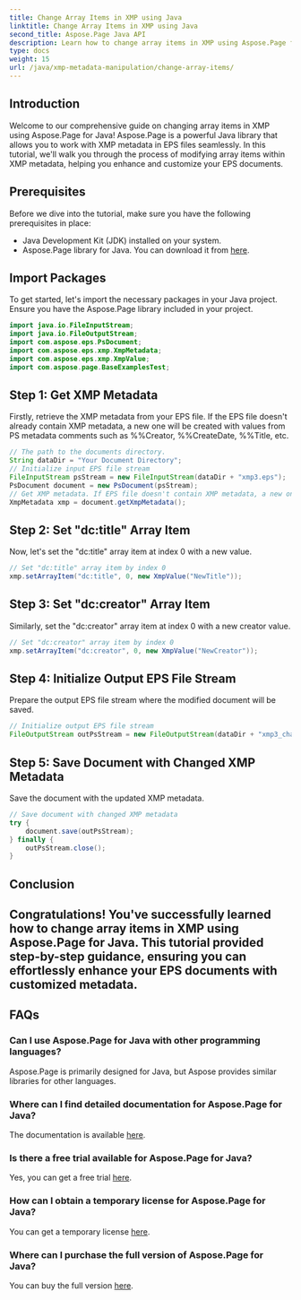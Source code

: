 ```yaml
---
title: Change Array Items in XMP using Java
linktitle: Change Array Items in XMP using Java
second_title: Aspose.Page Java API
description: Learn how to change array items in XMP using Aspose.Page for Java. Modify metadata effortlessly with our step-by-step guide. Enhance your EPS documents now!
type: docs
weight: 15
url: /java/xmp-metadata-manipulation/change-array-items/
---
```

## Introduction
Welcome to our comprehensive guide on changing array items in XMP using Aspose.Page for Java! Aspose.Page is a powerful Java library that allows you to work with XMP metadata in EPS files seamlessly. In this tutorial, we'll walk you through the process of modifying array items within XMP metadata, helping you enhance and customize your EPS documents.
## Prerequisites
Before we dive into the tutorial, make sure you have the following prerequisites in place:
- Java Development Kit (JDK) installed on your system.
- Aspose.Page library for Java. You can download it from [here](https://releases.aspose.com/page/java/).
## Import Packages
To get started, let's import the necessary packages in your Java project. Ensure you have the Aspose.Page library included in your project.
```java
import java.io.FileInputStream;
import java.io.FileOutputStream;
import com.aspose.eps.PsDocument;
import com.aspose.eps.xmp.XmpMetadata;
import com.aspose.eps.xmp.XmpValue;
import com.aspose.page.BaseExamplesTest;

```
## Step 1: Get XMP Metadata
Firstly, retrieve the XMP metadata from your EPS file. If the EPS file doesn't already contain XMP metadata, a new one will be created with values from PS metadata comments such as %%Creator, %%CreateDate, %%Title, etc.
```java
// The path to the documents directory.
String dataDir = "Your Document Directory";
// Initialize input EPS file stream
FileInputStream psStream = new FileInputStream(dataDir + "xmp3.eps");
PsDocument document = new PsDocument(psStream);
// Get XMP metadata. If EPS file doesn't contain XMP metadata, a new one will be filled with values from PS metadata comments.
XmpMetadata xmp = document.getXmpMetadata();
```
## Step 2: Set "dc:title" Array Item
Now, let's set the "dc:title" array item at index 0 with a new value.
```java
// Set "dc:title" array item by index 0 
xmp.setArrayItem("dc:title", 0, new XmpValue("NewTitle"));
```
## Step 3: Set "dc:creator" Array Item
Similarly, set the "dc:creator" array item at index 0 with a new creator value.
```java
// Set "dc:creator" array item by index 0
xmp.setArrayItem("dc:creator", 0, new XmpValue("NewCreator"));
```
## Step 4: Initialize Output EPS File Stream
Prepare the output EPS file stream where the modified document will be saved.
```java
// Initialize output EPS file stream
FileOutputStream outPsStream = new FileOutputStream(dataDir + "xmp3_changed.eps");
```
## Step 5: Save Document with Changed XMP Metadata
Save the document with the updated XMP metadata.
```java
// Save document with changed XMP metadata
try {
    document.save(outPsStream);
} finally {
    outPsStream.close();
}
```
## Conclusion
Congratulations! You've successfully learned how to change array items in XMP using Aspose.Page for Java. This tutorial provided step-by-step guidance, ensuring you can effortlessly enhance your EPS documents with customized metadata.
---
## FAQs
### Can I use Aspose.Page for Java with other programming languages?
Aspose.Page is primarily designed for Java, but Aspose provides similar libraries for other languages.
### Where can I find detailed documentation for Aspose.Page for Java?
The documentation is available [here](https://reference.aspose.com/page/java/).
### Is there a free trial available for Aspose.Page for Java?
Yes, you can get a free trial [here](https://releases.aspose.com/).
### How can I obtain a temporary license for Aspose.Page for Java?
You can get a temporary license [here](https://purchase.aspose.com/temporary-license/).
### Where can I purchase the full version of Aspose.Page for Java?
You can buy the full version [here](https://purchase.aspose.com/buy).
